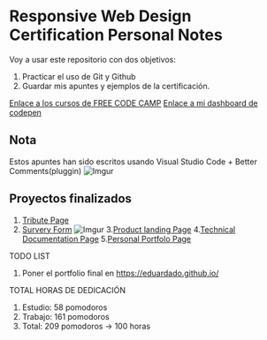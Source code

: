 # Responsive Web Design Certification Personal Notes 

Voy a usar este repositorio con dos objetivos:
1. Practicar el uso de Git y Github
2. Guardar mis apuntes y ejemplos de la certificación.

[Enlace a los cursos de FREE CODE CAMP](https://www.freecodecamp.org/learn/)
[Enlace a mi dashboard de codepen](https://codepen.io/dashboard/)

## Nota
Estos apuntes han sido escritos usando Visual Studio Code + Better Comments(pluggin)
![Imgur](https://i.imgur.com/jaFcsBA.png)

## Proyectos finalizados

1. [Tribute Page](https://codepen.io/eduardado/full/MWKNNNo)
2. [Survery Form](https://codepen.io/eduardado/full/wvMYpgO)
    ![Imgur](https://i.imgur.com/qygsiFd.png)
3.[Product landing Page](https://codepen.io/eduardado/full/QWyJONO)
4.[Technical Documentation Page](https://codepen.io/eduardado/full/GRozdor)
5.[Personal Portfolo Page](https://codepen.io/eduardado/full/abdMRgy)

TODO LIST
1. Poner el portfolio final en https://eduardado.github.io/

TOTAL HORAS DE DEDICACIÓN
1. Estudio: 58 pomodoros 
2. Trabajo: 161 pomodoros
3. Total: 209 pomodoros -> 100 horas
